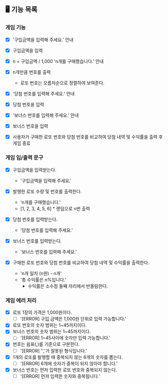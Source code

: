 ## 🖥️ 기능 목록

### 게임 기능
- [x] '구입금액을 입력해 주세요.' 안내

- [x] 구입금액을 입력

- [x] n = 구입금액 / 1,000 'n개를 구매했습니다.' 안내

- [x] n개만큼 번호를 출력
  - 로또 번호는 오름차순으로 정렬하여 보여준다.

- [x] '당첨 번호를 입력해 주세요.' 안내

- [x] 당첨 번호을 입력

- [x] '보너스 번호를 입력해 주세요.' 안내

- [x] 보너스 번호을 입력

- [x] 사용자가 구매한 로또 번호와 당첨 번호를 비교하여 당첨 내역 및 수익률을 출력 후 게임 종료


### 게임 입/출력 문구
- [x] 구입금액을 입력받는다.
  - '구입금액을 입력해 주세요.'

- [x] 발행한 로또 수량 및 번호를 출력한다.
  - 'n개를 구매했습니다.'
  - [1, 2, 3, 4, 5, 6] * 랜덤으로 n번 출력

- [x] 당첨 번호를 입력받는다.
  - '당첨 번호를 입력해 주세요.'

- [x] 보너스 번호를 입력받는다.
  - '보너스 번호를 입력해 주세요.'

- [x] 구매한 로또 번호와 당첨 번호를 비교하여 당첨 내역 및 수익률을 출력한다.
  - 'n개 일치 (n원) - n개'
  - '총 수익률은 n%입니다.'
    - 수익률은 소수점 둘째 자리에서 반올림한다.


### 게임 에러 처리
- [x] 로또 1장의 가격은 1,000원이다.
  - [ ] '[ERROR] 구입 금액은 1,000원 단위로 입력 가능합니다.'

- [x] 로또 번호의 숫자 범위는 1~45까지이다.
- [x] 보너스 번호의 숫자 범위는 1~45까지이다.
  - [ ] '[ERROR] 1~45사이에 숫자만 입력 가능합니다.'

- [x] 번호는 쉼표(,)를 기준으로 구분한다.
  - [ ] '[ERROR] '','가 잘못된 형식입니다.'

- [x] 1개의 로또를 발행할 때 중복되지 않는 6개의 숫자를 뽑는다.
  - [ ] '[ERROR] 6개에 숫자가 중복이 되지 않아야 합니다.'

- [x] 보너스 번호는 먼저 입력한 로또 번호와 중복되지 않는다.
  - [ ] '[ERROR] 먼저 입력한 숫자와 중복됩니다.'
